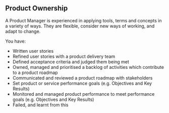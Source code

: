 ## Product Ownership

A Product Manager is experienced in applying tools, terms and concepts in a variety of ways. They are flexible, consider new ways of working, and adapt to change.

You have:

* Written user stories
* Refined user stories with a product delivery team
* Defined acceptance criteria and judged them being met
* Owned, managed and prioritised a backlog of activities which contribute to a product roadmap
* Communicated and reviewed a product roadmap with stakeholders
* Set product or service performance goals (e.g. Objectives and Key Results)
* Monitored and managed product performance to meet performance goals (e.g. Objectives and Key Results)
* Failed, and learnt from this
